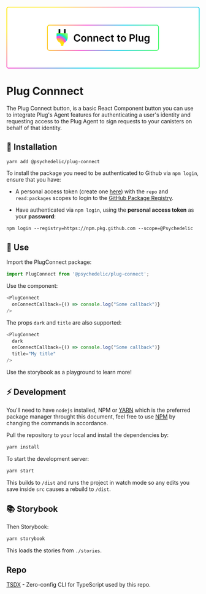 ![](.repo/images/button-banner.png)


# Plug Connnect

The Plug Connect button, is a basic React Component button you can use to integrate Plug's Agent features for authenticating a user's identity and requesting access to the Plug Agent to sign requests to your canisters on behalf of that identity.

## 🤔 Installation

```
yarn add @psychedelic/plug-connect
```

To install the package you need to be authenticated to Github via `npm login`, ensure that you have:

- A personal access token (create one [here]((https://github.com/settings/tokens))) with the `repo` and `read:packages` scopes to login to the [GitHub Package Registry](https://docs.github.com/en/packages/working-with-a-github-packages-registry/working-with-the-npm-registry#authenticating-to-github-packages).

- Have authenticated via `npm login`, using the **personal access token** as your **password**:

```
npm login --registry=https://npm.pkg.github.com --scope=@Psychedelic
```

## 🎁 Use

Import the PlugConnect package:

```js
import PlugConnect from '@psychedelic/plug-connect';
```

Use the component:

```js
<PlugConnect
  onConnectCallback={() => console.log("Some callback")}
/>
```

The props `dark` and `title` are also supported:

```js
<PlugConnect
  dark
  onConnectCallback={() => console.log("Some callback")}
  title="My title"
/>
```

Use the storybook as a playground to learn more!

## ⚡ Development

You'll need to have `nodejs` installed, NPM or [YARN](https://yarnpkg.com/) which is the preferred package manager throught this document, feel free to use [NPM](https://www.npmjs.com/) by changing the commands in accordance.

Pull the repository to your local and install the dependencies by:

```zsh
yarn install
```

To start the development server:

```sh
yarn start
```

This builds to `/dist` and runs the project in watch mode so any edits you save inside `src` causes a rebuild to `/dist`.

## 📚 Storybook

Then Storybook:

```bash
yarn storybook
```

This loads the stories from `./stories`.

## Repo

[TSDX](https://tsdx.io/) - Zero-config CLI for TypeScript used by this repo. 